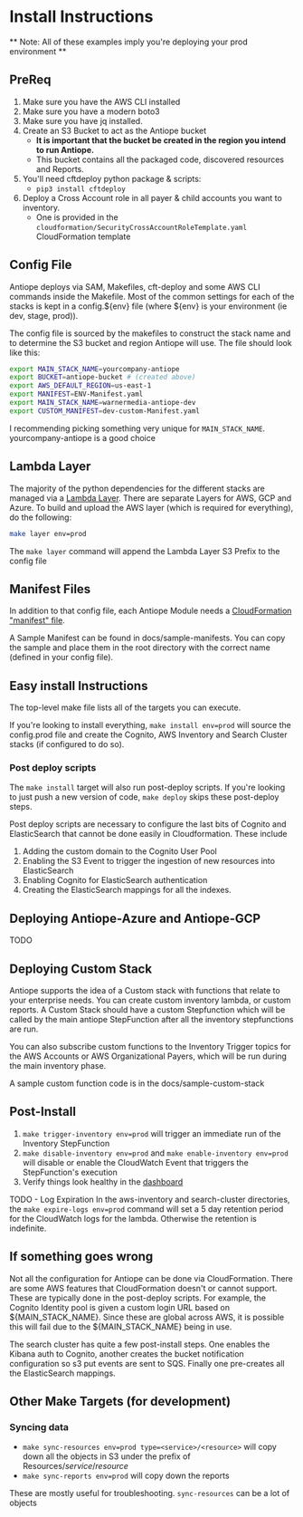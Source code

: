 # Install Instructions

** Note: All of these examples imply you're deploying your prod environment **

## PreReq

1. Make sure you have the AWS CLI installed
1. Make sure you have a modern boto3
1. Make sure you have jq installed.
1. Create an S3 Bucket to act as the Antiope bucket
    * **It is important that the bucket be created in the region you intend to run Antiope.**
    * This bucket contains all the packaged code, discovered resources and Reports.
1. You'll need cftdeploy python package & scripts:
    * ```pip3 install cftdeploy```
1. Deploy a Cross Account role in all payer & child accounts you want to inventory.
    * One is provided in the `cloudformation/SecurityCrossAccountRoleTemplate.yaml` CloudFormation template

## Config File
Antiope deploys via SAM, Makefiles, cft-deploy and some AWS CLI commands inside the Makefile. Most of the common settings for each of the stacks is kept in a config.${env} file (where ${env} is your environment (ie dev, stage, prod)).

The config file is sourced by the makefiles to construct the stack name and to determine the S3 bucket and region Antiope will use. The file should look like this:
```bash
export MAIN_STACK_NAME=yourcompany-antiope
export BUCKET=antiope-bucket # (created above)
export AWS_DEFAULT_REGION=us-east-1
export MANIFEST=ENV-Manifest.yaml
export MAIN_STACK_NAME=warnermedia-antiope-dev
export CUSTOM_MANIFEST=dev-custom-Manifest.yaml
```
I recommending picking something very unique for `MAIN_STACK_NAME`. yourcompany-antiope is a good choice

## Lambda Layer
The majority of the python dependencies for the different stacks are managed via a [Lambda Layer](https://docs.aws.amazon.com/lambda/latest/dg/configuration-layers.html). There are separate Layers for AWS, GCP and Azure. To build and upload the AWS layer (which is required for everything), do the following:
```bash
make layer env=prod
```
The `make layer` command will append the Lambda Layer S3 Prefix to the config file


## Manifest Files
In addition to that config file, each Antiope Module needs a [CloudFormation "manifest" file](https://github.com/jchrisfarris/cft-deploy#user-content-manifest-files).

A Sample Manifest can be found in docs/sample-manifests. You can copy the sample and place them in the root directory with the correct name (defined in your config file).

## Easy install Instructions
The top-level make file lists all of the targets you can execute.

If you're looking to install everything, `make install env=prod` will source the config.prod file and create the Cognito, AWS Inventory and Search Cluster stacks (if configured to do so).

### Post deploy scripts
The `make install` target will also run post-deploy scripts. If you're looking to just push a new version of code, `make deploy` skips these post-deploy steps.

Post deploy scripts are necessary to configure the last bits of Cognito and ElasticSearch that cannot be done easily in Cloudformation. These include
1. Adding the custom domain to the Cognito User Pool
2. Enabling the S3 Event to trigger the ingestion of new resources into ElasticSearch
3. Enabling Cognito for ElasticSearch authentication
4. Creating the ElasticSearch mappings for all the indexes.


## Deploying Antiope-Azure and Antiope-GCP

TODO

## Deploying Custom Stack

Antiope supports the idea of a Custom stack with functions that relate to your enterprise needs. You can create custom inventory lambda, or custom reports. A Custom Stack should have a custom Stepfunction which will be called by the main antiope StepFunction after all the inventory stepfunctions are run.

You can also subscribe custom functions to the Inventory Trigger topics for the AWS Accounts or AWS Organizational Payers, which will be run during the main inventory phase.

A sample custom function code is in the docs/sample-custom-stack


## Post-Install

1. `make trigger-inventory env=prod` will trigger an immediate run of the Inventory StepFunction
2. `make disable-inventory env=prod` and `make enable-inventory env=prod` will disable or enable the CloudWatch Event that triggers the StepFunction's execution
3. Verify things look healthy in the [dashboard](https://console.aws.amazon.com/cloudwatch/home?region=us-east-1#dashboards:name=antiope-prod)

TODO - Log Expiration
In the aws-inventory and search-cluster directories, the `make expire-logs env=prod` command will set a 5 day retention period for the CloudWatch logs for the lambda. Otherwise the retention is indefinite.


## If something goes wrong
Not all the configuration for Antiope can be done via CloudFormation. There are some AWS features that CloudFormation doesn't or cannot support. These are typically done in the post-deploy scripts. For example, the Cognito Identity pool is given a custom login URL based on ${MAIN_STACK_NAME}. Since these are global across AWS, it is possible this will fail due to the ${MAIN_STACK_NAME} being in use.

The search cluster has quite a few post-install steps. One enables the Kibana auth to Cognito, another creates the bucket notification configuration so s3 put events are sent to SQS. Finally one pre-creates all the ElasticSearch mappings.

## Other Make Targets (for development)

### Syncing data
* `make sync-resources env=prod type=<service>/<resource>` will copy down all the objects in S3 under the prefix of Resources/*service*/*resource*
* `make sync-reports env=prod` will copy down the reports

These are mostly useful for troubleshooting. `sync-resources` can be a lot of objects


